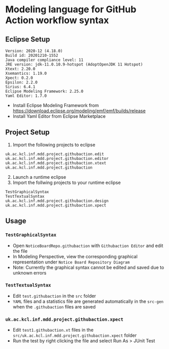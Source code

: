 # Modeling language for GitHub Action workflow syntax
## Eclipse Setup
```
Version: 2020-12 (4.18.0)
Build id: 20201210-1552
Java compiler compliance level: 11
JRE version: jdk-11.0.10.9-hotspot (AdoptOpenJDK 11 Hotspot)
Xtext: 2.20.0
Xsemantics: 1.19.0
Xpect: 0.2.0
Epsilon: 2.2.0
Sirius: 6.4.1
Eclipse Modeling Framework: 2.25.0
Yaml Editor: 1.7.0
```
* Install Eclipse Modeling Framework from
  https://download.eclipse.org/modeling/emf/emf/builds/release
* Install Yaml Editor from Eclipse Marketplace

## Project Setup
1. Import the following projects to eclipse
```
uk.ac.kcl.inf.mdd.project.githubaction.edit
uk.ac.kcl.inf.mdd.project.githubaction.editor
uk.ac.kcl.inf.mdd.project.githubaction.xtext
uk.ac.kcl.inf.mdd.project.githubaction
```
2. Launch a runtime eclipse
3. Import the follwing projects to your runtime eclipse
```
TestGraphicalSyntax
TestTextualSyntax
uk.ac.kcl.inf.mdd.project.githubaction.design
uk.ac.kcl.inf.mdd.project.githubaction.xpect 
```

## Usage
### `TestGraphicalSyntax`
* Open `NoticeBoardRepo.githubaction` with `Githubaction Editor` and edit the file
* In Modeling Perspective, view the corresponding graphical representation under `Notice Board Repository Diagram` 
* Note: Currently the graphical syntax cannot be edited and saved due to unknown errors
###  `TestTextualSyntax`
* Edit `test.githubaction` in the `src` folder
* `YAML` files and a statistics file are generated automatically in the `src-gen` when the `.githubaction` files are saved
### `uk.ac.kcl.inf.mdd.project.githubaction.xpect`
* Edit `test1.githubaction.xt` files in the `src/uk.ac.kcl.inf.mdd.project.githubaction.xpect` folder
* Run the test by right clicking the file and select Run As > JUnit Test
